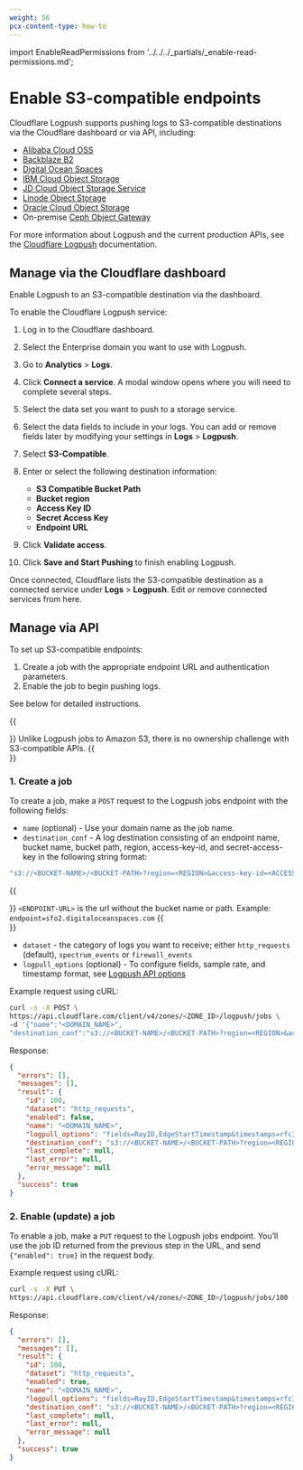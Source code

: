 ```yaml
---
weight: 56
pcx-content-type: how-to
---
```


import EnableReadPermissions from '../../../_partials/_enable-read-permissions.md';

# Enable S3-compatible endpoints

Cloudflare Logpush supports pushing logs to S3-compatible destinations via the Cloudflare dashboard or via API, including:

- [Alibaba Cloud OSS](https://www.alibabacloud.com/help/doc-detail/64919.htm#title-37m-7gl-xy2)
- [Backblaze B2](https://www.backblaze.com/b2/docs/s3_compatible_api.html)
- [Digital Ocean Spaces](https://www.digitalocean.com/docs/spaces/)
- [IBM Cloud Object Storage](https://cloud.ibm.com/apidocs/cos/cos-compatibility)
- [JD Cloud Object Storage Service](https://docs.jdcloud.com/en/object-storage-service/introduction-2)
- [Linode Object Storage](https://www.linode.com/products/object-storage/)
- [Oracle Cloud Object Storage](https://docs.cloud.oracle.com/en-us/iaas/Content/Object/Tasks/s3compatibleapi.htm)
- On-premise [Ceph Object Gateway](https://docs.ceph.com/en/latest/radosgw/s3/)

For more information about Logpush and the current production APIs, see the [Cloudflare Logpush](/get-started/) documentation.

## Manage via the Cloudflare dashboard

Enable Logpush to an S3-compatible destination via the dashboard.

To enable the Cloudflare Logpush service:

1. Log in to the Cloudflare dashboard.

1. Select the Enterprise domain you want to use with Logpush.

1. Go to **Analytics** > **Logs**.

1. Click **Connect a service**. A modal window opens where you will need to complete several steps.

1. Select the data set you want to push to a storage service.

1. Select the data fields to include in your logs. You can add or remove fields later by modifying your settings in **Logs** > **Logpush**.

1. Select **S3-Compatible**.

1. Enter or select the following destination information:

   - **S3 Compatible Bucket Path**
   - **Bucket region**
   - **Access Key ID**
   - **Secret Access Key**
   - **Endpoint URL**

1. Click **Validate access**.

1. Click **Save and Start Pushing** to finish enabling Logpush.

Once connected, Cloudflare lists the S3-compatible destination as a connected service under **Logs** > **Logpush**. Edit or remove connected services from here.

## Manage via API

To set up S3-compatible endpoints:

1. Create a job with the appropriate endpoint URL and authentication parameters.
1. Enable the job to begin pushing logs.

See below for detailed instructions.

{{<Aside type="note" header="Note">}}
Unlike Logpush jobs to Amazon S3, there is no ownership challenge with S3-compatible APIs.
{{</Aside>}}

<EnableReadPermissions />

### 1. Create a job

To create a job, make a `POST` request to the Logpush jobs endpoint with the following fields:

- `name` (optional) - Use your domain name as the job name.
- `destination_conf` - A log destination consisting of an endpoint name, bucket name, bucket path, region, access-key-id, and secret-access-key in the following string format:

```bash
"s3://<BUCKET-NAME>/<BUCKET-PATH>?region=<REGION>&access-key-id=<ACCESS-KEY-ID>&secret-access-key=<SECRET-ACCESS-KEY>&endpoint=<ENDPOINT-URL>"
```

{{<Aside type="note" header="Note">}}
`<ENDPOINT-URL>` is the url without the bucket name or path. Example: `endpoint=sfo2.digitaloceanspaces.com`
{{</Aside>}}

- `dataset` - the category of logs you want to receive; either `http_requests` (default), `spectrum_events` or `firewall_events`
- `logpull_options` (optional) - To configure fields, sample rate, and timestamp format, see [Logpush API options](/get-started/logpush-configuration-api/understanding-logpush-api#options)

Example request using cURL:

```bash
curl -s -X POST \
https://api.cloudflare.com/client/v4/zones/<ZONE_ID>/logpush/jobs \
-d '{"name":"<DOMAIN_NAME>",
"destination_conf":"s3://<BUCKET-NAME>/<BUCKET-PATH>?region=<REGION>&access-key-id=<ACCESS-KEY-ID>&secret-access-key=<SECRET-ACCESS-KEY>&endpoint=<ENDPOINT-URL>", "logpull_options":"fields=RayID,EdgeStartTimestamp&timestamps=rfc3339", "dataset":"http_requests"}' | jq .
```

Response:

```json
{
  "errors": [],
  "messages": [],
  "result": {
    "id": 100,
    "dataset": "http_requests",
    "enabled": false,
    "name": "<DOMAIN_NAME>",
    "logpull_options": "fields=RayID,EdgeStartTimestamp&timestamps=rfc3339",
    "destination_conf": "s3://<BUCKET-NAME>/<BUCKET-PATH>?region=<REGION>&access-key-id=<ACCESS-KEY-ID>&secret-access-key=<SECRET-ACCESS-KEY>&endpoint=<ENDPOINT-URL>",
    "last_complete": null,
    "last_error": null,
    "error_message": null
  },
  "success": true
}
```

### 2. Enable (update) a job

To enable a job, make a `PUT` request to the Logpush jobs endpoint. You’ll use the job ID returned from the previous step in the URL, and send `{"enabled": true}` in the request body.

Example request using cURL:

```bash
curl -s -X PUT \
https://api.cloudflare.com/client/v4/zones/<ZONE_ID>/logpush/jobs/100 -d'{"enabled":true}' | jq .
```

Response:

```json
{
  "errors": [],
  "messages": [],
  "result": {
    "id": 100,
    "dataset": "http_requests",
    "enabled": true,
    "name": "<DOMAIN_NAME>",
    "logpull_options": "fields=RayID,EdgeStartTimestamp&timestamps=rfc3339",
    "destination_conf": "s3://<BUCKET-NAME>/<BUCKET-PATH>?region=<REGION>&access-key-id=<ACCESS-KEY-ID>&secret-access-key=<SECRET-ACCESS-KEY>&endpoint=<ENDPOINT-URL>",
    "last_complete": null,
    "last_error": null,
    "error_message": null
  },
  "success": true
}
```
